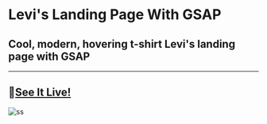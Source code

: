 # Levi's Landing Page With GSAP

## Cool, modern, hovering t-shirt Levi's landing page with GSAP
---
## 👕[See It Live!](https://proghead00.github.io/Levi-Landing-Page-With-GSAP/) 



![ss](https://user-images.githubusercontent.com/55017730/92504975-05995980-f221-11ea-8183-3efb5d109676.png)
